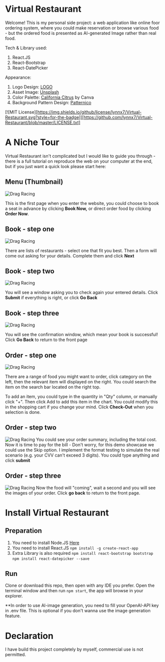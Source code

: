 # Virtual Restaurant

Welcome! This is my personal side project: a web application like online foor ordering system, where you could make reservation or browse various food - but the ordered food is presented as AI-generated Image rather than real food.

Tech & Library used:

 1. React.JS
 2. React-Bootstrap
 3. React-DatePicker

Appearance:

 1. Logo Design:  [LOGO](https://app.logo.com)
 2. Asset Image: [Unsplash](https://unsplash.com/)
 4. Color Palette: [California Citrus](https://www.canva.com/colors/color-palettes/california-citrus/) by Canva
 5. Background Pattern Design: [Patternico](https://patternico.com)

[![MIT License][https://img.shields.io/github/license/lynnx7/Virtual-Restaurant.svg?style=for-the-badge]][https://github.com/lynnx7/Virtual-Restaurant/blob/master/LICENSE.txt]

# A Niche Tour

Virtual Restaurant isn't complicated but I would like to guide you through - there is a full tutorial on reproduce the web on your computer at the end, but if you just want a quick look please start here:

## Menu (Thumbnail)

![Drag Racing](readme_img/thumbnail.png)

This is the first page when you enter the website, you could choose to book a seat in advance by clicking **Book Now,** or direct order food by clicking **Order Now**.

## Book - step one

![Drag Racing](readme_img/b1.png)

There are lists of restaurants - select one that fit you best. Then a form will come out asking for your details. Complete them and click **Next**

## Book - step two

![Drag Racing](readme_img/b2.png)

You will see a window asking you to check again your entered details. Click **Submit** if everything is right, or click **Go Back**

## Book - step three

![Drag Racing](readme_img/b3.png)

You will see the confirmation window, which mean your book is successful! Click **Go Back** to return to the front page

##  Order - step one

![Drag Racing](readme_img/o1.png)

There are a range of food you might want to order, click category on the left, then the relevant item will displayed on the right. You could search the item on the search bar located on the right top.

To add an item, you could type in the quantity in "Qty" column, or manually click "+". Then click Add to add this item in the chart. You could modify this in the shopping cart if you change your mind. Click **Check-Out** when you selection is done.

## Order - step two

![Drag Racing](readme_img/o2.png)
You could see your order summary, including the total cost. Now it is time to pay for the bill - Don't worry, for this demo showcase we could use the Skip option. I implement the format testing to simulate the real scenario (e.g. your CVV can't exceed 3 digits). You could type anything and click **submit**

## Order - step three

![Drag Racing](readme_img/o3.png)
Now the food will "coming", wait a second and you will see the images of your order. Click **go back** to return to the front page.

# Install Virtual Restaurant


## Preparation

 1. You need to install Node.JS [Here](https://nodejs.org/en)
 2. You need to install React.JS
 `npm install -g create-react-app`
 3. Extra Library is also required
 `npm install react-bootstrap bootstrap`
 `npm install react-datepicker --save`

## Run

Clone or download this repo, then open with any IDE you prefer. Open the terminal window and then run `npm start`, the app will browse in your explorer.

**In order to use AI-image generation, you need to fill your OpenAI-API key in .env file. This is optional if you don't wanna use the image generation feature.

# Declaration
I have build this project completely by myself, commercial use is not permitted.
